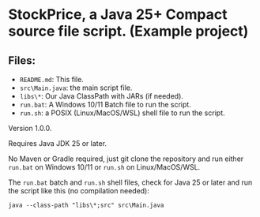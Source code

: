 # StockPrice, a Java 25+ Compact source file script. (Example project)

## Files:
- `README.md`: This file.
- `src\Main.java`: the main script file.
- `libs\*`: Our Java ClassPath with JARs (if needed).
- `run.bat`: A Windows 10/11 Batch file to run the script.
- `run.sh`: a POSIX (Linux/MacOS/WSL) shell file to run the script.


Version 1.0.0.

Requires Java JDK 25 or later.

No Maven or Gradle required, just git clone the repository and run either `run.bat` on Windows 10/11 or `run.sh` on Linux/MacOS/WSL.


The `run.bat` batch and `run.sh` shell files, check for Java 25 or later and run the script like this (no compilation needed):

`java --class-path "libs\*;src" src\Main.java`


